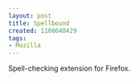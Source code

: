 ```yaml
---
layout: post
title: Spellbound
created: 1100648429
tags:
- Mozilla
---
```

Spell-checking extension for Firefox.
